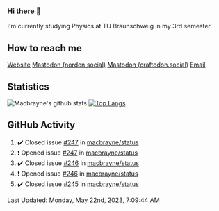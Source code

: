 ### Hi there 👋
I'm currently studying Physics at TU Braunschweig in my 3rd semester.

## How to reach me
[Website](https://florentin-schleuss.de)
<a rel="me" href="https://norden.social/@florentin">Mastodon (norden.social)</a>
<a rel="me" href="https://craftodon.social/@frodolon">Mastodon (craftodon.social)</a>
[Email](mailto:hello@macbrayne.de)

## Statistics
![Macbrayne's github stats](https://github-readme-stats.vercel.app/api?username=macbrayne&count_private=true&show_icons=true&hide_rank=true&custom_title=macbrayne's%20GitHub%20Stats)
[![Top Langs](https://github-readme-stats.vercel.app/api/top-langs/?username=macbrayne&exclude_repo=liftron&layout=compact)](https://github.com/anuraghazra/github-readme-stats)
## GitHub Activity

<!--RECENT_ACTIVITY:start-->
1. ✔️ Closed issue [#247](https://github.com/macbrayne/status/issues/247) in [macbrayne/status](https://github.com/macbrayne/status)
2. ❗️ Opened issue [#247](https://github.com/macbrayne/status/issues/247) in [macbrayne/status](https://github.com/macbrayne/status)
3. ✔️ Closed issue [#246](https://github.com/macbrayne/status/issues/246) in [macbrayne/status](https://github.com/macbrayne/status)
4. ❗️ Opened issue [#246](https://github.com/macbrayne/status/issues/246) in [macbrayne/status](https://github.com/macbrayne/status)
5. ✔️ Closed issue [#245](https://github.com/macbrayne/status/issues/245) in [macbrayne/status](https://github.com/macbrayne/status)
<!--RECENT_ACTIVITY:end-->

<!--RECENT_ACTIVITY:last_update-->
Last Updated: Monday, May 22nd, 2023, 7:09:44 AM
<!--RECENT_ACTIVITY:last_update_end-->


<!--
**macbrayne/macbrayne** is a ✨ _special_ ✨ repository because its `README.md` (this file) appears on your GitHub profile.

Here are some ideas to get you started:

- 🔭 I’m currently working on ...
- 🌱 I’m currently learning ...
- 👯 I’m looking to collaborate on ...
- 🤔 I’m looking for help with ...
- 💬 Ask me about ...
- 📫 How to reach me: ...
- 😄 Pronouns: ...
- ⚡ Fun fact: ...
-->
